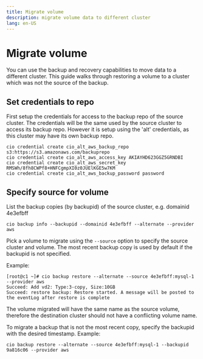 ```yaml
---
title: Migrate volume
description: migrate volume data to different cluster
lang: en-US
---
```


# Migrate volume 

You can use the backup and recovery capabilities to move data to a different cluster. This guide walks through restoring a volume to a cluster which was not the source of the backup.

## Set credentials to repo 

First setup the credentials for access to the backup repo of the source cluster. The credentials will be the same used by the source cluster to access its backup repo. However it is setup using the 'alt' credentials, as this cluster may have its own backup repo. 

```
cio credential create cio_alt_aws_backup_repo s3:https://s3.amazonaws.com/backuprepo
cio credential create cio_alt_aws_access_key AKIAYHD623GGZ5GRNDBI
cio credential create cio_alt_aws_secret_key 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
cio credential create cio_alt_aws_backup_password password
```

## Specify source for volume

List the backup copies (by backupid) of the source cluster, e.g. domainid 4e3efbff

```
cio backup info --backupid --domainid 4e3efbff --alternate --provider aws
```

Pick a volume to migrate using the `--source` option to specify the source cluster and volume. The most recent backup copy is used by default if the backupid is not specified. 

Example:

```
[root@c1 ~]# cio backup restore --alternate --source 4e3efbff:mysql-1 --provider aws
Succeed: Add vd2: Type:3-copy, Size:10GB
Succeed: restore backup: Restore started. A message will be posted to the eventLog after restore is complete
```

The volume migrated will have the same name as the source volume, therefore the destination cluster should not have a conflicting volume name. 


To migrate a backup that is not the most recent copy, specify the backupid with the desired timestamp. Example: 

```
cio backup restore --alternate --source 4e3efbff:mysql-1 --backupid 9a816c06 --provider aws
```

